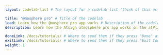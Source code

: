 ```yaml
---
layout: codelab-list # The layout for a codelab list (think of this as a title page for the code lab)

title: "@mosphere pro" # Title of the codelab
lead: Learn how the @mosphere pro app works # Description of the codelab
description: Learn how the Atsign atmosphere pro app works on the atPlatform

doneLink: /docs/tutorials/ # Where to send them if they press "Done" at the end of the Codelab
exitLink: /docs/tutorials/ # Where to send them if they press "Exit Codelab"
weight: 1
---
```

